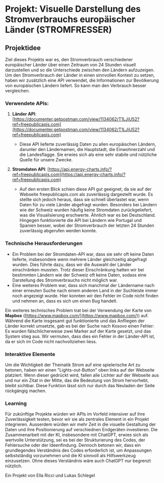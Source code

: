 # Projekt: Visuelle Darstellung des Stromverbrauchs europäischer Länder (STROMFRESSER)

## Projektidee
Ziel dieses Projekts war es, den Stromverbrauch verschiedener europäischer Länder über einen Zeitraum von 24 Stunden visuell darzustellen und so die Unterschiede zwischen den Ländern aufzuzeigen. Um den Stromverbrauch der Länder in einen sinnvollen Kontext zu setzen, haben wir zusätzlich eine API verwendet, die Informationen zur Bevölkerung von europäischen Ländern liefert. So kann man den Verbrauch besser vergleichen.

### Verwendete APIs:
1. **Länder API**: [https://documenter.getpostman.com/view/1134062/T1LJjU52?ref=freepublicapis.com](https://documenter.getpostman.com/view/1134062/T1LJjU52?ref=freepublicapis.com)
   - Diese API lieferte zuverlässig Daten zu allen europäischen Ländern, darunter den Ländernamen, die Hauptstadt, die Einwohnerzahl und die Landesflagge. Sie erwies sich als eine sehr stabile und nützliche Quelle für unsere Zwecke.

2. **Stromdaten API**: [https://api.energy-charts.info/?ref=freepublicapis.com](https://api.energy-charts.info/?ref=freepublicapis.com)
   - Auf den ersten Blick schien diese API gut geeignet, da sie auf der Webseite freepublicapis.com als zuverlässig dargestellt wurde. Es stellte sich jedoch heraus, dass sie schnell überlastet war, wenn Daten für zu viele Länder abgefragt wurden. Besonders bei Ländern wie der Schweiz wurden häufig keine Stromdaten zurückgeliefert, was die Visualisierung erschwerte. Ähnlich war es bei Deutschland. Hingegen funktionierte die API bei Ländern wie Portugal und Spanien besser, wobei der Stromverbrauch der letzten 24 Stunden zuverlässig abgerufen werden konnte. 

### Technische Herausforderungen
- Ein Problem bei der Stromdaten-API war, dass sie sehr oft keine Daten lieferte, insbesondere wenn mehrere Länder gleichzeitig abgefragt wurden. Dies führte dazu, dass wir die Auswahl der Länder einschränken mussten. Trotz dieser Einschränkung hatten wir bei bestimmten Ländern wie der Schweiz oft keine Daten, sodass eine Darstellung des Stromverbrauchs nicht möglich war.
- Eine weiteres Problem war, dass sich manchmal der Ländername nach einer erneuten Suche nach einem anderen Land in der Suchleiste immer noch angezeigt wurde. Hier konnten wir den Fehler im Code nicht finden und nehmen an, dass es sich um einen Bug handelt.


Ein weiteres technisches Problem trat bei der Verwendung der Karte von **Mapbox** ([https://www.mapbox.com/](https://www.mapbox.com/)) auf. Während die Karte insgesamt gut funktionierte und das Anfliegen der Länder korrekt umsetzte, gab es bei der Suche nach Kosovo einen Fehler: Es wurden fälschlicherweise zwei Marker auf der Karte gesetzt, und das System stieg aus. Wir vermuten, dass dies ein Fehler in der Länder-API ist, da er sich im Code nicht nachvollziehen liess.

### Interaktive Elemente
Um die Wichtigkeit der Thematik Strom auf eine spielerische Art zu betonen, haben wir einen "Lights-out-Button" oben links auf der Webseite platziert. Wenn dieser gedrückt wird, fallen alle Lichter auf der Webseite aus und nur ein Zitat in der Mitte, das die Bedeutung von Strom hervorhebt, bleibt sichtbar. Diese Funktion lässt sich nur durch das Neuladen der Seite rückgängig machen.

### Learning
Für zukünftige Projekte würden wir APIs im Vorfeld intensiver auf ihre Zuverlässigkeit testen, bevor wir sie als zentrales Element in ein Projekt integrieren. Ausserdem würden wir mehr Zeit in die visuelle Gestaltung der Daten und ihre Positionierung auf verschiednen Endgeräten investieren. Die Zusammenarbeit mit der KI, insbesondere mit ChatGPT, erwies sich als wertvolle Unterstützung, sei es bei der Strukturierung des Codes, der Fehlersuche oder der Ideenfindung. Dennoch betonen wir, dass ein grundlegendes Verständnis des Codes erforderlich ist, um Anpassungen selbstständig vorzunehmen und die KI sinnvoll als Hilfswerkzeug einzusetzen. Ohne dieses Verständnis wäre auch ChatGPT nur begrenzt nützlich.

Ein Projekt von Ella Ricci und Lukas Schlegel